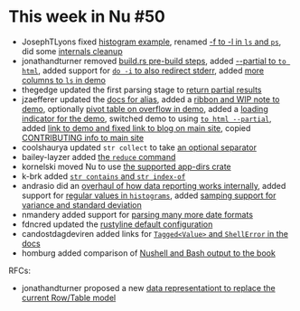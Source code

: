 # This week in Nu #50

- JosephTLyons fixed [histogram example](https://github.com/nushell/nushell/pull/2271), renamed [-f to -l in `ls` and `ps`](https://github.com/nushell/nushell/pull/2283), did some [internals cleanup](https://github.com/nushell/nushell/pull/2290)
- jonathandturner removed [build.rs pre-build steps](https://github.com/nushell/nushell/pull/2282), added [--partial to `to html`](https://github.com/nushell/nushell/pull/2291), added support for [`do -i` to also redirect stderr](https://github.com/nushell/nushell/pull/2309), added [more columns to `ls` in demo](https://github.com/nushell/demo/pull/55)
- thegedge updated the first parsing stage to [return partial results](https://github.com/nushell/nushell/pull/2284)
- jzaefferer updated the [docs for alias](https://github.com/nushell/nushell/pull/2285), added a [ribbon and WIP note to demo](https://github.com/nushell/demo/pull/48), optionally [pivot table on overflow in demo](https://github.com/nushell/demo/pull/49), added a [loading indicator for the demo](https://github.com/nushell/demo/pull/50), switched demo to using [`to html --partial`](https://github.com/nushell/demo/pull/54), added [link to demo and fixed link to blog on main site](https://github.com/nushell/nushell.github.io/pull/57), copied [CONTRIBUTING info to main site](https://github.com/nushell/nushell.github.io/pull/56)
- coolshaurya updated `str collect` to take [an optional separator](https://github.com/nushell/nushell/pull/2289)
- bailey-layzer added [the `reduce` command](https://github.com/nushell/nushell/pull/2292)
- kornelski moved Nu to use [the supported app-dirs crate](https://github.com/nushell/nushell/pull/2293)
- k-brk added [`str contains` and `str index-of`](https://github.com/nushell/nushell/pull/2298)
- andrasio did an [overhaul of how data reporting works internally](https://github.com/nushell/nushell/pull/2299), added support for [regular values in `histograms`](https://github.com/nushell/nushell/pull/2300), added [samping support for variance and standard deviation](https://github.com/nushell/nushell/pull/2310)
- nmandery added support for [parsing many more date formats](https://github.com/nushell/nushell/pull/2303)
- fdncred updated the [rustyline default configuration](https://github.com/nushell/nushell/pull/2305)
- candostdagdeviren added links for [`Tagged<Value>` and `ShellError` in the docs](https://github.com/nushell/contributor-book/pull/27)
- homburg added comparison of [Nushell and Bash output to the book](https://github.com/nushell/book/pull/118)

RFCs:

- jonathandturner proposed a new [data representationt to replace the current Row/Table model](https://github.com/nushell/rfcs/pull/3)
